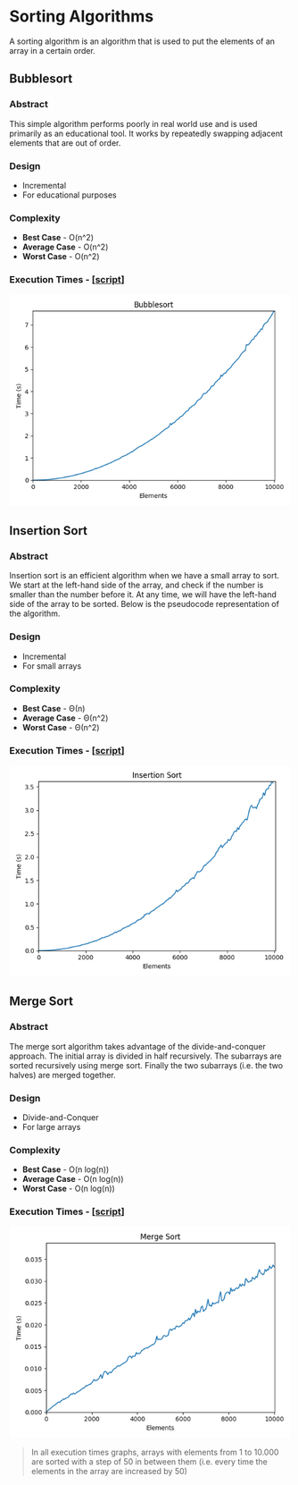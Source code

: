 # Sorting Algorithms

A sorting algorithm is an algorithm that is used to put the elements of an array in a certain order.

## Bubblesort

### Abstract

This simple algorithm performs poorly in real world use and is used primarily as an educational tool. It works by
repeatedly swapping adjacent elements that are out of order.

### Design

- Incremental
- For educational purposes

### Complexity

- **Best Case** - O(n^2)
- **Average Case** - O(n^2)
- **Worst Case** - O(n^2)

### Execution Times - [[script](/plots/bubblesort_plot.py)]

<p align="center">
  <img src="/plots/assets/bubblesort.png" alt="insertion sort">
</p>

## Insertion Sort

### Abstract

Insertion sort is an efficient algorithm when we have a small array to sort. We start at the left-hand side of the
array, and check if the number is smaller than the number before it. At any time, we will have the left-hand side of
the array to be sorted. Below is the pseudocode representation of the algorithm.

### Design

- Incremental
- For small arrays

### Complexity

- **Best Case** - Θ(n)
- **Average Case** - Θ(n^2)
- **Worst Case** - Θ(n^2)

### Execution Times - [[script](/plots/insertion_sort_plot.py)]

<p align="center">
  <img src="/plots/assets/insertion_sort.png" alt="insertion sort">
</p>

## Merge Sort

### Abstract

The merge sort algorithm takes advantage of the divide-and-conquer approach. The initial array is divided in half
recursively. The subarrays are sorted recursively using merge sort. Finally the two subarrays (i.e. the two halves)
are merged together.

### Design

- Divide-and-Conquer
- For large arrays

### Complexity

- **Best Case** - O(n log(n))
- **Average Case** - O(n log(n))
- **Worst Case** - O(n log(n))

### Execution Times - [[script](/plots/merge_sort_plot.py)]

<p align="center">
  <img src="/plots/assets/merge_sort.png" alt="merge sort">
</p>

> In all execution times graphs, arrays with elements from 1 to 10.000 are sorted with a step of 50
> in between them (i.e. every time the elements in the array are increased by 50)
